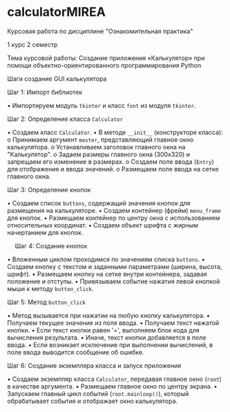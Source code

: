 # calculatorMIREA

Курсовая работа по дисциплине "Ознакомительная практика"

1 курс 2 семестр

Тема курсовой работы: Создание приложения «Калькулятор» при помощи объектно-ориентированного программирования Python

Шаги создание GUI калькулятора 

Шаг 1: Импорт библиотек

•	Импортируем модуль `tkinter` и класс `font` из модуля `tkinter`.

Шаг 2: Определение класса `Calculator`

•	Создаем класс `Calculator`.
•	В методе `__init__` (конструкторе класса):
o	Принимаем аргумент `master`, представляющий главное окно калькулятора.
o	Устанавливаем заголовок главного окна на "Калькулятор".
o	Задаем размеры главного окна (300x320) и запрещаем его изменение в размерах.
o	Создаем поле ввода (`Entry`) для отображения и ввода значений.
o	Размещаем поле ввода на сетке главного окна.

Шаг 3: Определение кнопок

•	Создаем список `buttons`, содержащий значения кнопок для размещения на калькуляторе.
•	Создаем контейнер (фрейм) `menu_frame` для кнопок.
•	Размещаем контейнер по центру окна с использованием относительных координат.
•	Создаем объект шрифта с жирным начертанием для кнопок.

 
Шаг 4: Создание кнопок

•	Вложенным циклом проходимся по значениям списка `buttons`.
•	Создаем кнопку с текстом и заданными параметрами (ширина, высота, шрифт).
•	Размещаем кнопку на сетке внутри контейнера, задавая положение и отступы.
•	Привязываем событие нажатия левой кнопкой мыши к методу `button_click`.

Шаг 5: Метод `button_click`

•	Метод вызывается при нажатии на любую кнопку калькулятора.
•	Получаем текущее значение из поля ввода.
•	Получаем текст нажатой кнопки.
•	Если текст кнопки равен '=', выполняем блок кода для вычисления результата.
•	Иначе, текст кнопки добавляется в поле ввода.
•	Если возникает исключение при выполнении вычислений, в поле ввода выводится сообщение об ошибке.

Шаг 6: Создание экземпляра класса и запуск приложения

•	Создаем экземпляр класса `Calculator`, передавая главное окно (`root`) в качестве аргумента.
•	Размещаем главное окно по центру экрана.
•	Запускаем главный цикл событий (`root.mainloop()`), который обрабатывает события и отображает окно калькулятора.
